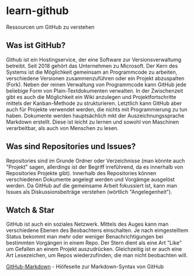 # learn-github
Ressourcen um GitHub zu verstehen

## Was ist GitHub?
Github ist ein Hostingservice, der eine Software zur Versionsverwaltumg betreibt. Seit 2018 gehört das Unternehmen zu  Microsoft. Der Kern des Systems ist die Möglichkeit gemeinsam an Programmcode zu arbeiten, verschiedene Versionen zusammenzuführen oder ein Projekt abzuspalten (Fork). Neben der reinen Verwaltung von Programmcode kann GitHub jede beliebige Form von Plain-Textdokumenten verwalten. In der Zwischenzeit gibt es auch die Möglichkeit ein Wiki anzulegen und Projektfortschritte mittels der Kanban-Methode zu strukturieren. 
Letztlich kann GitHub aber auch für Projekte verwendet werden, die nichts mit Programmierung zu tun haben. Dokumente werden hauptsächlich mkt der Auszeichnungssprache Markdown erstellt. Diese ist leicht zu lernen und sowohl von Maschinen verarbeitbar, als auch von Menschen zu lesen.

## Was sind Repositories und Issues?
Repositories sind im Grunde Ordner oder Verzeichnisse (man könnte auch "Projekt" sagen, allerdings ist der Begriff irreführend, da es innerhalb von Repositories Projekte gibt). Innerhalb des Repositories können verschiedenen Dokumente angelegt werden und Vorgämge ausgelöst werden.
Da GitHub auf die gemeinsame Arbeit fokussiert ist, kann man Issues als Diskussionsbeiträge verstehen (wörtlich "Angelegenheit").

## Watch & Star
GitHub ist auch ein soziales Netzwerk. Mittels des Auges kann man verschiedene Ebenen des Beobachtens einschalten. Je nach eimgestelltem Status bekommt man mehr oder weniger Benachrichtigungen bei bestimmten Vorgängen in einem Repo. Der Stern dient als eine Art "Like" um Gefallen an einem Projekt auszudrücken. Gleichzeitig ist er auch eine Art Lesezeichen, um Repos wiederzufinden, die man nicht beobachten will.


[GitHub-Markdown](https://docs.github.com/en/free-pro-team@latest/github/writing-on-github/basic-writing-and-formatting-syntax) - Hiöfeseite zur Markdown-Syntax von GitHub
